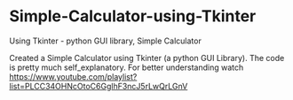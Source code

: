 # Simple-Calculator-using-Tkinter
Using Tkinter - python GUI library, Simple Calculator


Created a Simple Calculator using Tkinter (a python GUI Library). 
The code is pretty much self_explanatory. For better understanding watch https://www.youtube.com/playlist?list=PLCC34OHNcOtoC6GglhF3ncJ5rLwQrLGnV

